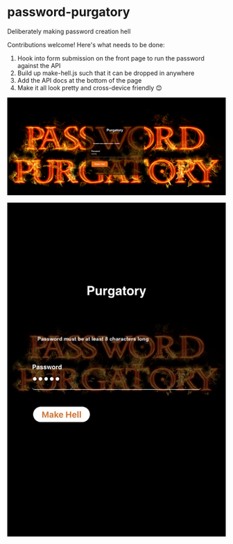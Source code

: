 # password-purgatory
Deliberately making password creation hell

Contributions welcome! Here's what needs to be done:

1. Hook into form submission on the front page to run the password against the API
2. Build up make-hell.js such that it can be dropped in anywhere
3. Add the API docs at the bottom of the page
4. Make it all look pretty and cross-device friendly 😊

![purgatory_1](https://github.com/ahanna334/password-purgatory/blob/main/example_1.png)

![purgatory_2](https://github.com/ahanna334/password-purgatory/blob/main/example_mobile.jpg)
